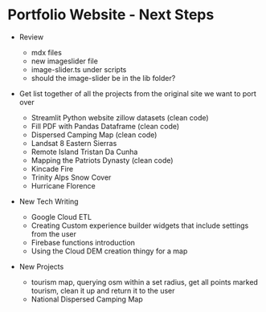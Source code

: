 # Portfolio Website - Next Steps

- Review
  - mdx files
  - new imageslider file
  - image-slider.ts under scripts
  - should the image-slider be in the lib folder?

- Get list together of all the projects from the original site we want to port over
  - Streamlit Python website zillow datasets (clean code)
  - Fill PDF with Pandas Dataframe (clean code)
  - Dispersed Camping Map (clean code)
  - Landsat 8 Eastern Sierras
  - Remote Island Tristan Da Cunha
  - Mapping the Patriots Dynasty (clean code)
  - Kincade Fire
  - Trinity Alps Snow Cover
  - Hurricane Florence

- New Tech Writing
  - Google Cloud ETL
  - Creating Custom experience builder widgets that include settings from the user
  - Firebase functions introduction
  - Using the Cloud DEM creation thingy for a map

- New Projects
  - tourism map, querying osm within a set radius, get all points marked tourism, clean it up and return it to the user
  - National Dispersed Camping Map
